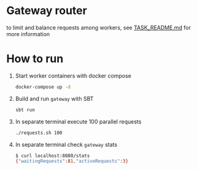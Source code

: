 # Gateway router 

to limit and balance requests among workers, see [TASK_README.md](TASK_README.md) for more information


# How to run

1. Start worker containers with docker compose

   ```bash
   docker-compose up -d
   ```
2. Build and run `gateway` with SBT
   ```bash
   sbt run
   ```
3. In separate terminal execute 100 parallel requests
   ```bash
   ./requests.sh 100
   ```
4. In separate terminal check `gateway` stats
   ```bash
   $ curl localhost:8080/stats
   {"waitingRequests":81,"activeRequests":3}
   ```



